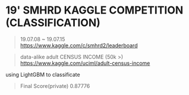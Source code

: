 # 19' SMHRD KAGGLE COMPETITION (CLASSIFICATION)
> 19.07.08 ~ 19.07.15 <br>
https://www.kaggle.com/c/smhrd2/leaderboard

> data-alike adult CENSUS INCOME (50k >) <br>
https://www.kaggle.com/uciml/adult-census-income

using LightGBM to classificate 
> Final Score(private) 0.87776
